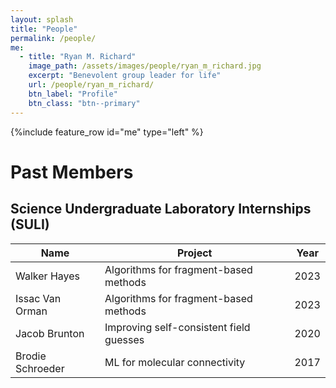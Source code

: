 ```yaml
---
layout: splash
title: "People"
permalink: /people/
me:
  - title: "Ryan M. Richard"
    image_path: /assets/images/people/ryan_m_richard.jpg
    excerpt: "Benevolent group leader for life"
    url: /people/ryan_m_richard/
    btn_label: "Profile"
    btn_class: "btn--primary"
---
```


{%include feature_row id="me" type="left" %}


# Past Members

## Science Undergraduate Laboratory Internships (SULI)

| Name             | Project                                 | Year |
|------------------|-----------------------------------------|------|
| Walker Hayes     | Algorithms for fragment-based methods   | 2023 |
| Issac Van Orman  | Algorithms for fragment-based methods   | 2023 |
| Jacob Brunton    | Improving self-consistent field guesses | 2020 |
| Brodie Schroeder | ML for molecular connectivity           | 2017 | 